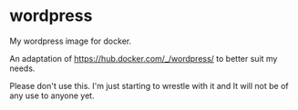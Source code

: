 # wordpress
My wordpress image for docker.

An adaptation of https://hub.docker.com/_/wordpress/ to better suit my needs.

Please don't use this. I'm just starting to wrestle with it and It will not be of any use to anyone yet.

